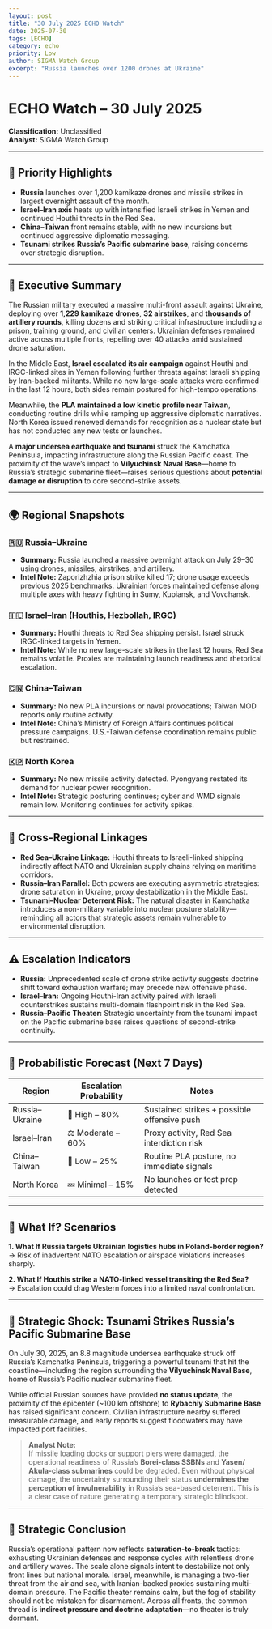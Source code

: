 ```yaml
---
layout: post
title: "30 July 2025 ECHO Watch"
date: 2025-07-30
tags: [ECHO]
category: echo
priority: Low
author: SIGMA Watch Group
excerpt: "Russia launches over 1200 drones at Ukraine"
---
```


# ECHO Watch – 30 July 2025
**Classification:** Unclassified  
**Analyst:** SIGMA Watch Group  

---

## 🔺 Priority Highlights
- **Russia** launches over 1,200 kamikaze drones and missile strikes in largest overnight assault of the month.  
- **Israel–Iran axis** heats up with intensified Israeli strikes in Yemen and continued Houthi threats in the Red Sea.  
- **China–Taiwan** front remains stable, with no new incursions but continued aggressive diplomatic messaging.  
- **Tsunami strikes Russia’s Pacific submarine base**, raising concerns over strategic disruption.

---

## 🧭 Executive Summary  
The Russian military executed a massive multi-front assault against Ukraine, deploying over **1,229 kamikaze drones**, **32 airstrikes**, and **thousands of artillery rounds**, killing dozens and striking critical infrastructure including a prison, training ground, and civilian centers. Ukrainian defenses remained active across multiple fronts, repelling over 40 attacks amid sustained drone saturation.

In the Middle East, **Israel escalated its air campaign** against Houthi and IRGC-linked sites in Yemen following further threats against Israeli shipping by Iran-backed militants. While no new large-scale attacks were confirmed in the last 12 hours, both sides remain postured for high-tempo operations.

Meanwhile, the **PLA maintained a low kinetic profile near Taiwan**, conducting routine drills while ramping up aggressive diplomatic narratives. North Korea issued renewed demands for recognition as a nuclear state but has not conducted any new tests or launches.

A **major undersea earthquake and tsunami** struck the Kamchatka Peninsula, impacting infrastructure along the Russian Pacific coast. The proximity of the wave’s impact to **Vilyuchinsk Naval Base**—home to Russia’s strategic submarine fleet—raises serious questions about **potential damage or disruption** to core second-strike assets.

---

## 🌍 Regional Snapshots

### 🇷🇺 Russia–Ukraine  
- **Summary:** Russia launched a massive overnight attack on July 29–30 using drones, missiles, airstrikes, and artillery.  
- **Intel Note:** Zaporizhzhia prison strike killed 17; drone usage exceeds previous 2025 benchmarks. Ukrainian forces maintained defense along multiple axes with heavy fighting in Sumy, Kupiansk, and Vovchansk.

### 🇮🇱 Israel–Iran (Houthis, Hezbollah, IRGC)  
- **Summary:** Houthi threats to Red Sea shipping persist. Israel struck IRGC-linked targets in Yemen.  
- **Intel Note:** While no new large-scale strikes in the last 12 hours, Red Sea remains volatile. Proxies are maintaining launch readiness and rhetorical escalation.

### 🇨🇳 China–Taiwan  
- **Summary:** No new PLA incursions or naval provocations; Taiwan MOD reports only routine activity.  
- **Intel Note:** China’s Ministry of Foreign Affairs continues political pressure campaigns. U.S.-Taiwan defense coordination remains public but restrained.

### 🇰🇵 North Korea  
- **Summary:** No new missile activity detected. Pyongyang restated its demand for nuclear power recognition.  
- **Intel Note:** Strategic posturing continues; cyber and WMD signals remain low. Monitoring continues for activity spikes.

---

## 🔗 Cross-Regional Linkages  
- **Red Sea–Ukraine Linkage:** Houthi threats to Israeli-linked shipping indirectly affect NATO and Ukrainian supply chains relying on maritime corridors.  
- **Russia–Iran Parallel:** Both powers are executing asymmetric strategies: drone saturation in Ukraine, proxy destabilization in the Middle East.  
- **Tsunami–Nuclear Deterrent Risk:** The natural disaster in Kamchatka introduces a non-military variable into nuclear posture stability—reminding all actors that strategic assets remain vulnerable to environmental disruption.

---

## ⚠️ Escalation Indicators  
- **Russia:** Unprecedented scale of drone strike activity suggests doctrine shift toward exhaustion warfare; may precede new offensive phase.  
- **Israel–Iran:** Ongoing Houthi-Iran activity paired with Israeli counterstrikes sustains multi-domain flashpoint risk in the Red Sea.  
- **Russia–Pacific Theater:** Strategic uncertainty from the tsunami impact on the Pacific submarine base raises questions of second-strike continuity.

---

## 🎯 Probabilistic Forecast (Next 7 Days)

| Region          | Escalation Probability | Notes                                       |
|------------------|------------------------|---------------------------------------------|
| Russia–Ukraine   | 🔺 High – 80%           | Sustained strikes + possible offensive push |
| Israel–Iran      | ⚖️ Moderate – 60%        | Proxy activity, Red Sea interdiction risk   |
| China–Taiwan     | 🔻 Low – 25%            | Routine PLA posture, no immediate signals   |
| North Korea      | 💤 Minimal – 15%         | No launches or test prep detected           |

---

## 🔮 What If? Scenarios  

**1. What If Russia targets Ukrainian logistics hubs in Poland-border region?**  
→ Risk of inadvertent NATO escalation or airspace violations increases sharply.

**2. What If Houthis strike a NATO-linked vessel transiting the Red Sea?**  
→ Escalation could drag Western forces into a limited naval confrontation.

---

## 🌊 Strategic Shock: Tsunami Strikes Russia’s Pacific Submarine Base

On July 30, 2025, an 8.8 magnitude undersea earthquake struck off Russia’s Kamchatka Peninsula, triggering a powerful tsunami that hit the coastline—including the region surrounding the **Vilyuchinsk Naval Base**, home of Russia’s Pacific nuclear submarine fleet.

While official Russian sources have provided **no status update**, the proximity of the epicenter (~100 km offshore) to **Rybachiy Submarine Base** has raised significant concern. Civilian infrastructure nearby suffered measurable damage, and early reports suggest floodwaters may have impacted port facilities.

> **Analyst Note:**  
> If missile loading docks or support piers were damaged, the operational readiness of Russia’s **Borei-class SSBNs** and **Yasen/ Akula-class submarines** could be degraded. Even without physical damage, the uncertainty surrounding their status **undermines the perception of invulnerability** in Russia’s sea-based deterrent. This is a clear case of nature generating a temporary strategic blindspot.

---

## 🧠 Strategic Conclusion  
Russia’s operational pattern now reflects **saturation-to-break** tactics: exhausting Ukrainian defenses and response cycles with relentless drone and artillery waves. The scale alone signals intent to destabilize not only front lines but national morale. Israel, meanwhile, is managing a two-tier threat from the air and sea, with Iranian-backed proxies sustaining multi-domain pressure. The Pacific theater remains calm, but the fog of stability should not be mistaken for disarmament. Across all fronts, the common thread is **indirect pressure and doctrine adaptation**—no theater is truly dormant.
